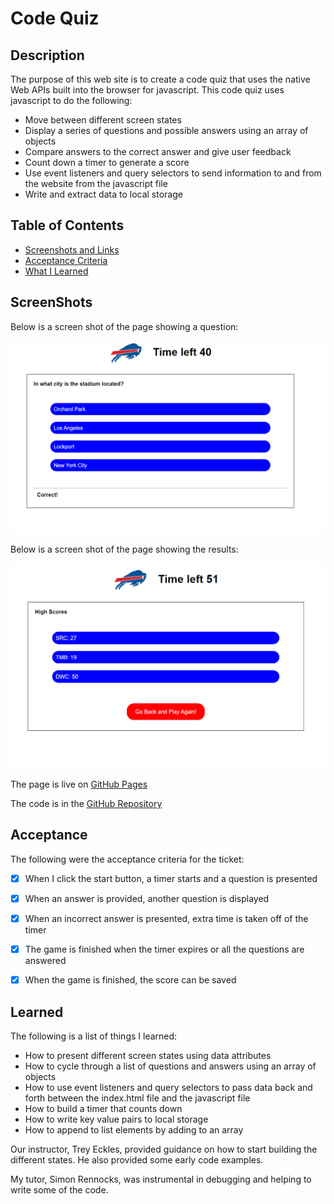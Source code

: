 # Code Quiz

## Description

The purpose of this web site is to create a code quiz that uses the native Web APIs built into the browser for javascript.  This code quiz uses javascript to do the following:

- Move between different screen states
- Display a series of questions and possible answers using an array of objects
- Compare answers to the correct answer and give user feedback
- Count down a timer to generate a score
- Use event listeners and query selectors to send information to and from the website from the javascript file
- Write and extract data to local storage


## Table of Contents

- [Screenshots and Links](#screenshots)
- [Acceptance Criteria](#acceptance)
- [What I Learned](#learned)

## ScreenShots
Below is a screen shot of the page showing a question:

![Quiz Screenshot](./assets/images/quiz.png)

Below is a screen shot of the page showing the results:

![Results Screenshot](./assets/images/results.png)

The page is live on  [GitHub Pages](https://stephencurrie.github.io/hw-4-code-quiz/)

The code is in the  [GitHub Repository](https://github.com/stephencurrie/hw-4-code-quiz)

## Acceptance

The following were the acceptance criteria for the ticket:

- [x] When I click the start button, a timer starts and a question is presented
- [x] When an answer is provided, another question is displayed
- [x] When an incorrect answer is presented, extra time is taken off of the timer
- [x] The game is finished when the timer expires or all the questions are answered
- [x] When the game is finished, the score can be saved


## Learned

The following is a list of things I learned:
- How to present different screen states using data attributes
- How to cycle through a list of questions and answers using an array of objects
- How to use event listeners and query selectors to pass data back and forth between the index.html file and the javascript file
- How to build a timer that counts down 
- How to write key value pairs to local storage
- How to append to list elements by adding to an array

Our instructor, Trey Eckles, provided guidance on how to start building the different states.  He also provided some early code examples.

My tutor, Simon Rennocks, was instrumental in debugging and helping to write some of the code.